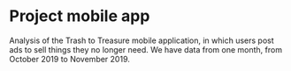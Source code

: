 # Project mobile app
 Analysis of the Trash to Treasure mobile application, in which users post ads to sell things they no longer need. We have data from one month, from October 2019 to November 2019.
